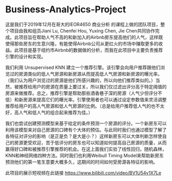 # Business-Analytics-Project
这是我们于2019年12月在哥大的IEOR4650 商业分析 的课程上做的团队项目，整个项目由我和组员Jiani Lu, Chenfei Hou, Yuxing Chen, Jie Chen共同协作完成。此项目旨在帮助人气不高的和新加入的Airbnb房东提高他们的人气，这样既使得那些房东的生意兴隆，有能使得Airbnb公司从更红火的市场中赚取更多的收益。此项目是基于纽约市Airbnb的数据做的分析，而我在此项目中主要负责推荐引擎的设计和实现。

我们利用 Unsupervised KNN 建立一个推荐引擎。该引擎会向用户推荐跟他们浏览过的房源类似的低人气房源和新房源从而提高低人气房源和新房源的曝光率。（我们认为用户浏览过的房源是他们所感兴趣的，所以向他们推荐类似的。）当然，被推荐给用户的房源在质量上要过关，所以我们仅过滤出评分高于特定阈值的房源来做推荐。总之，推荐引擎是帮助那些酒香巷子深的房源（人气少但评分不低）和新房源来提高它们的曝光率。引擎使用者也可以通过设定参数值来灵活调整推荐给用户的高人气房源和低人气房源的比例。（总是给用户推荐低人气的也不太好，高人气和低人气的组合起来推荐为佳。）

我们也尝试创建预测模型来基于给定的条件预测一个房源的评分。一个新房东可以利用该模型来对自己房源的口碑有个大体的预估。与此同时我们也通过模型了解了各特征对评分的影响（是正是负？是大是小？）这样新房东可以大体判断怎样使自己的房源更受欢迎，苦于低评分的房东也可以知道如何提高自己房源的质量，从而赢得好口碑和被推荐引擎推荐的机会。在这上面我们实验了线性回归，随机森林，KNN和神经网络四种方法。同时我们也利用Weibull Timing Model来帮助新房东预测他们的第一笔生意要大概多久，这期间的时间如何受房源各特征的影响。

此项目的展示短视频在此链接 https://www.bilibili.com/video/BV1U54y1X7Le
